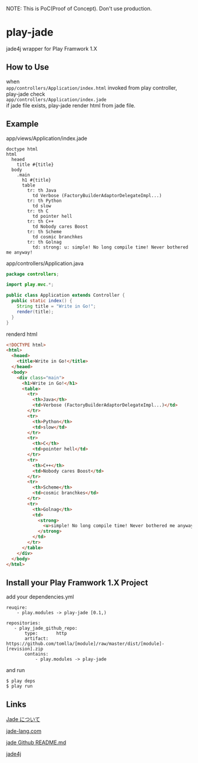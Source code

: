 NOTE: This is PoC(Proof of Concept). Don't use production.

play-jade
=========

jade4j wrapper for Play Framwork 1.X


How to Use
-----------

when  
    `app/controllers/Application/index.html` invoked from play controller,  
play-jade check  
    `app/controllers/Application/index.jade`  
if jade file exists, play-jade render html from jade file.  


Example
------
app/views/Application/index.jade

```jade
doctype html
html
  heaed
    title #{title}
  body
    .main
      h1 #{title}
      table
        tr: th Java
          td Verbose (FactoryBuilderAdaptorDelegateImpl...)
        tr: th Python
          td slow
        tr: th C
          td pointer hell
        tr: th C++
          td Nobody cares Boost
        tr: th Scheme
          td cosmic branchkes
        tr: th Golnag
          td: strong: u: simple! No long compile time! Never bothered me anyway!
```

app/controllers/Application.java

```java
package controllers;

import play.mvc.*;

public class Application extends Controller {
  public static index() {
    String title = "Write in Go!";
    render(title);
  }
}
```


renderd html

``` html
<!DOCTYPE html>
<html>
  <heaed>
    <title>Write in Go!</title>
  </heaed>
  <body>
    <div class="main">
      <h1>Write in Go!</h1>
      <table>
        <tr>
          <th>Java</th>
          <td>Verbose (FactoryBuilderAdaptorDelegateImpl...)</td>
        </tr>
        <tr>
          <th>Python</th>
          <td>slow</td>
        </tr>
        <tr>
          <th>C</th>
          <td>pointer hell</td>
        </tr>
        <tr>
          <th>C++</th>
          <td>Nobody cares Boost</td>
        </tr>
        <tr>
          <th>Scheme</th>
          <td>cosmic branchkes</td>
        </tr>
        <tr>
          <th>Golnag</th>
          <td> 
            <strong> 
              <u>simple! No long compile time! Never bothered me anyway!</u>
            </strong>
          </td>
        </tr>
      </table>
    </div>
  </body>
</html>
```



Install your Play Framwork 1.X Project
-------------------------------

add your dependencies.yml

```
reuqire:
    - play.modules -> play-jade [0.1,)

repositories:
   - play_jade_github_repo:
       type:       http
       artifact:   https://github.com/tomlla/[module]/raw/master/dist/[module]-[revision].zip
       contains:
           - play.modules -> play-jade
```

and run

```
$ play deps
$ play run
```

Links
-----

[Jade について](https://gist.github.com/japboy/5402844)

[jade-lang.com](http://jade-lang.com/reference/)

[jade Github README.md](https://github.com/jadejs/jade/blob/master/README.md)

[jade4j](https://github.com/neuland/jade4j)

